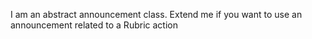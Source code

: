 I am an abstract announcement class. Extend me if you want to use an announcement related to a Rubric action  
